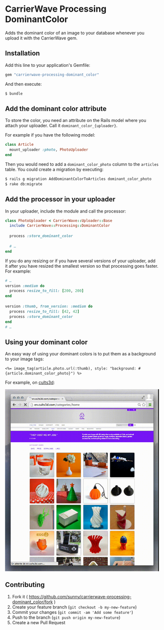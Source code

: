CarrierWave Processing DominantColor
======================================

Adds the dominant color of an image to your database whenever you upload it
with the CarrierWave gem.


Installation
------------

Add this line to your application's Gemfile:

```ruby
gem "carrierwave-processing-dominant_color"
```

And then execute:

```sh
$ bundle
```

Add the dominant color attribute
--------------------------------

To store the color, you need an attribute on the Rails model where you attach
your uploader. Call it `dominant_color_{uploader}`.

For example if you have the following model:

```ruby
class Article
  mount_uploader :photo, PhotoUploader
end
```

Then you would need to add a `dominant_color_photo` column to the `articles` table.
You could create a migration by executing:

```sh
$ rails g migration AddDominantColorToArticles dominant_color_photo
$ rake db:migrate
```


Add the processor in your uploader
----------------------------------

In your uploader, include the module and call the processor:

```ruby
class PhotoUploader < CarrierWave::Uploader::Base
  include CarrierWave::Processing::DominantColor

  process :store_dominant_color

  # …
end
```

If you do any resizing or if you have several versions of your uploader,
add it after you have resized the smallest version so that processing goes
faster. For example:

```ruby
# …
version :medium do
  process resize_to_fill: [200, 200]
end

version :thumb, from_version: :medium do
  process resize_to_fill: [42, 42]
  process :store_dominant_color
end
# …
```


Using your dominant color
-------------------------

An easy way of using your dominant colors is to put them as a background to your
image tags:

```erb
<%= image_tag(article.photo.url(:thumb), style: "background: #{article.dominant_color_photo}") %>
```

For example, on [cults3d](http://cults3d.com):

![Cults 3D Animated Screenshot with dominant colors during image load](doc/example-cults3d.gif)

Contributing
------------

1. Fork it ( https://github.com/sunny/carrierwave-processing-dominant_color/fork )
2. Create your feature branch (`git checkout -b my-new-feature`)
3. Commit your changes (`git commit -am 'Add some feature'`)
4. Push to the branch (`git push origin my-new-feature`)
5. Create a new Pull Request
